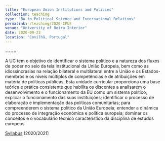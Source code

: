 ```yaml
---
title: "European Union Institutions and Policies"
collection: teaching
type: "BA in Political Science and International Relations"
permalink: /teaching/2020-IPUE
venue: "University of Beira Interior"
date: 2020-09-23
location: "Covilhã, Portugal"
---
```


====

A UC tem o objetivo de identificar o sistema político e a natureza dos fluxos de poder no seio da teia institucional da União Europeia, bem como as idiossincrasias na relação bilateral e multilateral entre a União e os Estados-membros e os níveis múltiplos de competências e de atribuições em matéria de políticas públicas. Esta unidade curricular proporciona uma base teórica e prática consistente que habilita os discentes a analisarem o desenvolvimento e o funcionamento da EU como um sistema político; explicar o funcionamento das suas instituições; identificar o processo de elaboração e implementação das políticas comunitárias; para compreenderem o sistema político da União Europeia; entender a dinâmica do processo de integração económica e política europeia; dominar os conceitos e o vocabulário técnico característico da disciplina de estudos europeus.

[Syllabus](https://www.dropbox.com/s/ozncj6a9ifbtsks/FUC%20IPUE%202020-2021.pdf?dl=0) (2020/2021)
